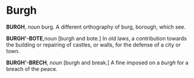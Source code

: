 # Burgh

**BURGH**, _noun_ burg. A different orthography of burg, borough, which see.

**BURGH'-BOTE**,_noun_ \[burgh and bote.\] In old laws, a contribution towards the building or repairing of castles, or walls, for the defense of a city or town.

**BURGH'-BRECH**, _noun_ \[burgh and break.\] A fine imposed on a _burgh_ for a breach of the peace.